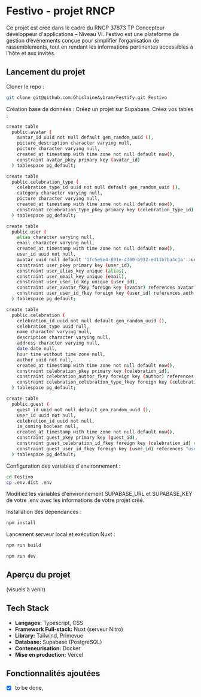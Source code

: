 # Festivo - projet RNCP

Ce projet est créé dans le cadre du RNCP 37873 TP Concepteur développeur d'applications – Niveau VI.
Festivo est une plateforme de gestion d’événements conçue pour simplifier l’organisation de rassemblements, tout en rendant les informations pertinentes accessibles à l’hôte et aux invités.

## Lancement du projet

Cloner le repo :

```bash
git clone git@github.com:GhislaineAybram/Festify.git Festivo
```

Création base de données :
Créez un projet sur Supabase.
Créez vos tables :
```bash
create table
  public.avatar (
    avatar_id uuid not null default gen_random_uuid (),
    picture_description character varying null,
    picture character varying null,
    created_at timestamp with time zone not null default now(),
    constraint avatar_pkey primary key (avatar_id)
  ) tablespace pg_default;

create table
  public.celebration_type (
    celebration_type_id uuid not null default gen_random_uuid (),
    category character varying null,
    picture character varying null,
    created_at timestamp with time zone not null default now(),
    constraint celebration_type_pkey primary key (celebration_type_id)
  ) tablespace pg_default;

create table
  public.user (
    alias character varying null,
    email character varying null,
    created_at timestamp with time zone not null default now(),
    user_id uuid not null,
    avatar uuid null default '1fc5e9e4-891e-4360-b912-ed11b7ba3c1a'::uuid,
    constraint user_pkey primary key (user_id),
    constraint user_alias_key unique (alias),
    constraint user_email_key unique (email),
    constraint user_user_id_key unique (user_id),
    constraint user_avatar_fkey foreign key (avatar) references avatar (avatar_id) on update cascade on delete set default,
    constraint user_user_id_fkey foreign key (user_id) references auth.users (id) on update cascade on delete cascade
  ) tablespace pg_default;

create table
  public.celebration (
    celebration_id uuid not null default gen_random_uuid (),
    celebration_type uuid null,
    name character varying null,
    description character varying null,
    address character varying null,
    date date null,
    hour time without time zone null,
    author uuid not null,
    created_at timestamp with time zone not null default now(),
    constraint celebration_pkey primary key (celebration_id),
    constraint celebration_author_fkey foreign key (author) references "user" (user_id) on update cascade on delete cascade,
    constraint celebration_celebration_type_fkey foreign key (celebration_type) references celebration_type (celebration_type_id) on update cascade on delete set default
  ) tablespace pg_default;

create table
  public.guest (
    guest_id uuid not null default gen_random_uuid (),
    user_id uuid not null,
    celebration_id uuid not null,
    is_coming boolean null,
    created_at timestamp with time zone not null default now(),
    constraint guest_pkey primary key (guest_id),
    constraint guest_celebration_id_fkey foreign key (celebration_id) references celebration (celebration_id) on update cascade on delete cascade,
    constraint guest_user_id_fkey foreign key (user_id) references "user" (user_id) on update cascade on delete cascade
  ) tablespace pg_default;
```

Configuration des variables d'environnement :
```bash
cd Festivo
cp .env.dist .env
```
Modifiez les variables d'environnement SUPABASE_URL et SUPABASE_KEY de votre .env avec les informations de votre projet créé.

Installation des dépendances :

```bash
npm install
```

Lancement serveur local et exécution Nuxt :

```bash
npm run build
```

```bash
npm run dev
```

## Aperçu du projet

(visuels à venir)

## Tech Stack

- **Langages:** Typescript, CSS
- **Framework Full-stack:** Nuxt (serveur Nitro)
- **Library:** Tailwind, Primevue
- **Database:** Supabase (PostgreSQL)
- **Conteneurisation:** Docker
- **Mise en production:** Vercel

## Fonctionnalités ajoutées

- [X] to be done,


